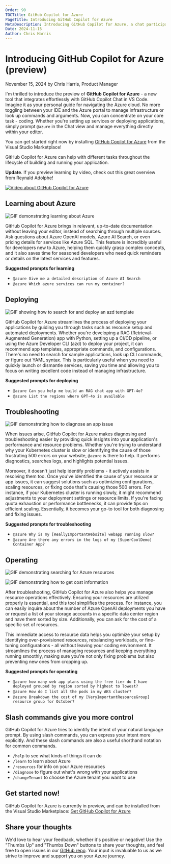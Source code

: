 ```yaml
---
Order: 90
TOCTitle: GitHub Copilot for Azure
PageTitle: Introducing GitHub Copilot for Azure
MetaDescription: Introducing GitHub Copilot for Azure, a chat participant to ask about Azure and help you manage and troubleshoot your Azure resources.
Date: 2024-11-15
Author: Chris Harris
---
```


# Introducing GitHub Copilot for Azure (preview)

November 15, 2024 by Chris Harris, Product Manager

I'm thrilled to introduce the preview of **GitHub Copilot for Azure** - a new tool that integrates effortlessly with GitHub Copilot Chat in VS Code. Imagine it as your personal guide for navigating the Azure cloud. No more toggling between your IDE and the Azure portal to manage infrastructure or look up commands and arguments. Now, you can concentrate on your core task - coding. Whether you're setting up services or deploying applications, simply prompt `@azure` in the Chat view and manage everything directly within your editor.

You can get started right now by installing [GitHub Copilot for Azure](https://aka.ms/GetGitHubCopilotForAzure) from the Visual Studio Marketplace!

GitHub Copilot for Azure can help with different tasks throughout the lifecycle of building and running your application.

**Update**. If you preview learning by video, check out this great overview from Reynald Adolphe!

[![Video about GitHub Copilot for Azure](https://img.youtube.com/vi/sj9E7WUHbmU/maxresdefault.jpg)](https://youtu.be/sj9E7WUHbmU)

## Learning about Azure

![GIF demonstrating learning about Azure](learn_10-11-2024.gif)

GitHub Copilot for Azure brings in relevant, up-to-date documentation without leaving your editor, instead of searching through multiple sources. Ask questions about Azure OpenAI models, Azure AI Search, or even pricing details for services like Azure SQL. This feature is incredibly useful for developers new to Azure, helping them quickly grasp complex concepts, and it also saves time for seasoned developers who need quick reminders or details on the latest services and features.

**Suggested prompts for learning**

- `@azure Give me a detailed description of Azure AI Search`
- `@azure Which azure services can run my container?`

## Deploying

![GIF showing how to search for and deploy an azd template](deploy-init_10-11-2024.gif)

GitHub Copilot for Azure streamlines the process of deploying your applications by guiding you through tasks such as resource setup and automated deployments. Whether you're developing a RAG (Retrieval-Augmented Generation) app with Python, setting up a CI/CD pipeline, or using the Azure Developer CLI (azd) to deploy your project, it can recommend app templates, appropriate commands, and configurations. There's no need to search for sample applications, look up CLI commands, or figure out YAML syntax. This is particularly useful when you need to quickly launch or dismantle services, saving you time and allowing you to focus on writing excellent code instead of managing infrastructure.


**Suggested prompts for deploying**

- `@azure Can you help me build an RAG chat app with GPT-4o?`
- `@azure List the regions where GPT-4o is available`

## Troubleshooting

![GIF demonstrating how to diagnose an app issue](diagnose-logs_10-11-2024.gif)

When issues arise, GitHub Copilot for Azure makes diagnosing and troubleshooting easier by providing quick insights into your application's performance and resource problems. Whether you're trying to understand why your Kubernetes cluster is slow or identifying the cause of those frustrating 500 errors on your website, `@azure` is there to help. It performs diagnostics, searches logs, and highlights potential issues.

Moreover, it doesn't just help identify problems - it actively assists in resolving them too. Once you've identified the cause of your resource or app issues, it can suggest solutions such as optimizing configurations, scaling resources, or fixing code that's causing those 500 errors. For instance, if your Kubernetes cluster is running slowly, it might recommend adjustments to your deployment settings or resource limits. If you're facing quota exhaustion or performance bottlenecks, it can provide tips on efficient scaling. Essentially, it becomes your go-to tool for both diagnosing and fixing issues.

**Suggested prompts for troubleshooting**


- `@azure Why is my [ReallyImportantWebsite] webapp running slow?`
- `@azure Are there any errors in the logs of my [SuperCoolDemo] Container App?`

## Operating

![GIF demonstrating searching for Azure resources](view-resources_10-11-2024.gif)

![GIF demonstrating how to get cost information](cost-breakdown_10-30-2024.gif)

After troubleshooting, GitHub Copilot for Azure also helps you manage resource operations effectively. Ensuring your resources are utilized properly is essential, and this tool simplifies the process. For instance, you can easily inquire about the number of Azure OpenAI deployments you have or request a list of your storage accounts in a specific data center region and have them sorted by size. Additionally, you can ask for the cost of a specific set of resources.

This immediate access to resource data helps you optimize your setup by identifying over-provisioned resources, rebalancing workloads, or fine-tuning configurations - all without leaving your coding environment. It streamlines the process of managing resources and keeping everything running smoothly, making sure you're not only fixing problems but also preventing new ones from cropping up.

**Suggested prompts for operating**

- `@azure how many web app plans using the free tier do I have deployed grouped by region sorted by highest to lowest?`
- `@azure How do I list all the pods in my AKS cluster?`
- `@azure Breakdown the cost of my [VeryImportantResourceGroup] resource group for October?`

## Slash commands give you more control

GitHub Copilot for Azure tries to identify the intent of your natural language prompt. By using slash commands, you can express your intent more explicitly. And these slash commands are also a useful shorthand notation for common commands.

- `/help` to see what kinds of things it can do
- `/learn` to learn about Azure
- `/resources` for info on your Azure resources
- `/diagnose` to figure out what's wrong with your applications
- `/changeTenant` to choose the Azure tenant you want to use

## Get started now!

GitHub Copilot for Azure is currently in preview, and can be installed from the Visual Studio Marketplace: [Get GitHub Copilot for Azure](https://aka.ms/GetGitHubCopilotForAzure)

## Share your thoughts

We'd love to hear your feedback, whether it's positive or negative! Use the "Thumbs Up" and "Thumbs Down" buttons to share your thoughts, and feel free to open issues in our [GitHub repo](https://aka.ms/GitHubCopilotForAzureRepo). Your input is invaluable to us as we strive to improve and support you on your Azure journey.

